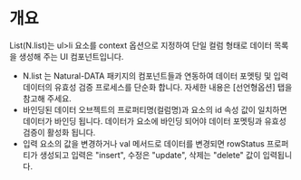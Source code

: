 개요
===

List(N.list)는 ul>li 요소를 context 옵션으로 지정하여 단일 컬럼 형태로 데이터 목록을 생성해 주는 UI 컴포넌트입니다.

 * N.list 는 Natural-DATA 패키지의 컴포넌트들과 연동하여 데이터 포멧팅 및 입력 데이터의 유효성 검증 프로세스를 단순화 합니다. 자세한 내용은 [선언형옵션] 탭을 참고해 주세요.
 * 바인딩된 데이터 오브젝트의 프로퍼티명(컬럼명)과 요소의 id 속성 값이 일치하면 데이터가 바인딩 됩니다. 데이터가 요소에 바인딩 되어야 데이터 포멧팅과 유효성 검증이 활성화 됩니다.
 * 입력 요소의 값을 변경하거나 val 메서드로 데이터를 변경되면 rowStatus 프로퍼티가 생성되고 입력은 "insert", 수정은 "update", 삭제는 "delete" 값이 입력됩니다.